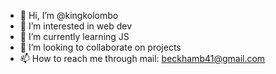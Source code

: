 - 👋 Hi, I’m @kingkolombo
- 👀 I’m interested in web dev
- 🌱 I’m currently learning JS
- 💞️ I’m looking to collaborate on projects
- 📫 How to reach me through mail: beckhamb41@gmail.com

<!---
kingkolombo/kingkolombo is a ✨ special ✨ repository because its `README.md` (this file) appears on your GitHub profile.
You can click the Preview link to take a look at your changes.
--->
